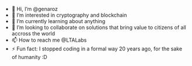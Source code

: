 - 👋 Hi, I’m @genaroz
- 👀 I’m interested in cryptography and blockchain
- 🌱 I’m currently learning about anything
- 💞️ I’m looking to collaborate on solutions that bring value to citizens of all accross the world
- 📫 How to reach me @LTALabs
- ⚡ Fun fact: I stopped coding in a formal way 20 years ago, for the sake of humanity :D

<!---
genaroz/genaroz is a ✨ special ✨ repository because its `README.md` (this file) appears on your GitHub profile.
You can click the Preview link to take a look at your changes.
--->
